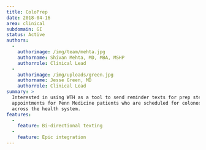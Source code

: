 ```yaml
---
title: ColoPrep
date: 2018-04-16
area: clinical
subdomain: GI
status: Active
authors:
  - 
    authorimage: /img/team/mehta.jpg
    authorname: Shivan Mehta, MD, MBA, MSHP
    authorrole: Clinical Lead
  - 
    authorimage: /img/uploads/green.jpg
    authorname: Jesse Green, MD
    authorrole: Clinical Lead
summary: >
  Interested in using WTH as a tool to send reminder texts for prep steps and
  appointments for Penn Medicine patients who are scheduled for colonoscopies
  across the health system.
features:
  - 
    feature: Bi-directional texting
  - 
    feature: Epic integration
---
```

